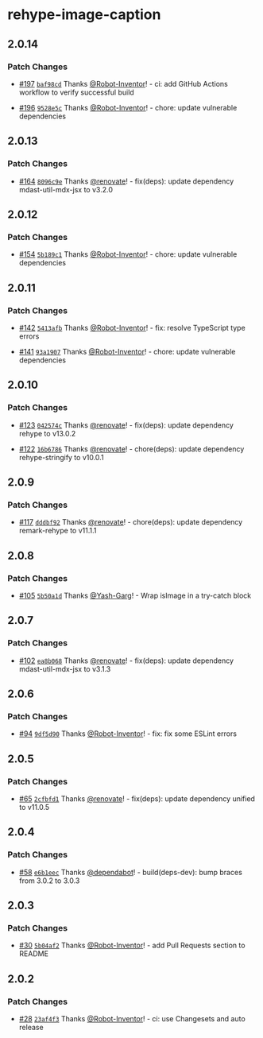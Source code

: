 # rehype-image-caption

## 2.0.14

### Patch Changes

- [#197](https://github.com/Robot-Inventor/rehype-image-caption/pull/197) [`baf98cd`](https://github.com/Robot-Inventor/rehype-image-caption/commit/baf98cd5aaab454b042bf6dc0b4ba3db2078eaa2) Thanks [@Robot-Inventor](https://github.com/Robot-Inventor)! - ci: add GitHub Actions workflow to verify successful build

- [#196](https://github.com/Robot-Inventor/rehype-image-caption/pull/196) [`9528e5c`](https://github.com/Robot-Inventor/rehype-image-caption/commit/9528e5c3b8fed1c8a64266f23de5a667621da332) Thanks [@Robot-Inventor](https://github.com/Robot-Inventor)! - chore: update vulnerable dependencies

## 2.0.13

### Patch Changes

- [#164](https://github.com/Robot-Inventor/rehype-image-caption/pull/164) [`8096c9e`](https://github.com/Robot-Inventor/rehype-image-caption/commit/8096c9e2277519ce28725a4554d37474ed17cfa7) Thanks [@renovate](https://github.com/apps/renovate)! - fix(deps): update dependency mdast-util-mdx-jsx to v3.2.0

## 2.0.12

### Patch Changes

- [#154](https://github.com/Robot-Inventor/rehype-image-caption/pull/154) [`5b189c1`](https://github.com/Robot-Inventor/rehype-image-caption/commit/5b189c11c31ac11316ba67a8e6ce25bd9ecb26a4) Thanks [@Robot-Inventor](https://github.com/Robot-Inventor)! - chore: update vulnerable dependencies

## 2.0.11

### Patch Changes

- [#142](https://github.com/Robot-Inventor/rehype-image-caption/pull/142) [`5413afb`](https://github.com/Robot-Inventor/rehype-image-caption/commit/5413afbe3e21745f929eb39b6efdf193e4e88b77) Thanks [@Robot-Inventor](https://github.com/Robot-Inventor)! - fix: resolve TypeScript type errors

- [#141](https://github.com/Robot-Inventor/rehype-image-caption/pull/141) [`93a1907`](https://github.com/Robot-Inventor/rehype-image-caption/commit/93a1907dce96aa1663de7c8ae1f3663f7472001c) Thanks [@Robot-Inventor](https://github.com/Robot-Inventor)! - chore: update vulnerable dependencies

## 2.0.10

### Patch Changes

- [#123](https://github.com/Robot-Inventor/rehype-image-caption/pull/123) [`042574c`](https://github.com/Robot-Inventor/rehype-image-caption/commit/042574c5bc875eb5d3a99bdb64c5b443217aaba5) Thanks [@renovate](https://github.com/apps/renovate)! - fix(deps): update dependency rehype to v13.0.2

- [#122](https://github.com/Robot-Inventor/rehype-image-caption/pull/122) [`16b6786`](https://github.com/Robot-Inventor/rehype-image-caption/commit/16b678616f78b0cb49a1765dcc597cefa719ccf2) Thanks [@renovate](https://github.com/apps/renovate)! - chore(deps): update dependency rehype-stringify to v10.0.1

## 2.0.9

### Patch Changes

- [#117](https://github.com/Robot-Inventor/rehype-image-caption/pull/117) [`dddbf92`](https://github.com/Robot-Inventor/rehype-image-caption/commit/dddbf92d5530e88dec9f8e95bbdf89f853d0a098) Thanks [@renovate](https://github.com/apps/renovate)! - chore(deps): update dependency remark-rehype to v11.1.1

## 2.0.8

### Patch Changes

- [#105](https://github.com/Robot-Inventor/rehype-image-caption/pull/105) [`5b50a1d`](https://github.com/Robot-Inventor/rehype-image-caption/commit/5b50a1dd9c4941cfd31765ce0b7bfb561b270591) Thanks [@Yash-Garg](https://github.com/Yash-Garg)! - Wrap isImage in a try-catch block

## 2.0.7

### Patch Changes

- [#102](https://github.com/Robot-Inventor/rehype-image-caption/pull/102) [`ea8b068`](https://github.com/Robot-Inventor/rehype-image-caption/commit/ea8b06893d529be903b502f391c6d465128d2c8c) Thanks [@renovate](https://github.com/apps/renovate)! - fix(deps): update dependency mdast-util-mdx-jsx to v3.1.3

## 2.0.6

### Patch Changes

- [#94](https://github.com/Robot-Inventor/rehype-image-caption/pull/94) [`9df5d90`](https://github.com/Robot-Inventor/rehype-image-caption/commit/9df5d904e63473adf38310ee1fb3da8c1d4991b0) Thanks [@Robot-Inventor](https://github.com/Robot-Inventor)! - fix: fix some ESLint errors

## 2.0.5

### Patch Changes

- [#65](https://github.com/Robot-Inventor/rehype-image-caption/pull/65) [`2cfbfd1`](https://github.com/Robot-Inventor/rehype-image-caption/commit/2cfbfd1b9077bd300211c7d3bd5b3e3b2fbe902f) Thanks [@renovate](https://github.com/apps/renovate)! - fix(deps): update dependency unified to v11.0.5

## 2.0.4

### Patch Changes

- [#58](https://github.com/Robot-Inventor/rehype-image-caption/pull/58) [`e6b1eec`](https://github.com/Robot-Inventor/rehype-image-caption/commit/e6b1eec43e546b6ded09040a0407790376dd510a) Thanks [@dependabot](https://github.com/apps/dependabot)! - build(deps-dev): bump braces from 3.0.2 to 3.0.3

## 2.0.3

### Patch Changes

- [#30](https://github.com/Robot-Inventor/rehype-image-caption/pull/30) [`5b04af2`](https://github.com/Robot-Inventor/rehype-image-caption/commit/5b04af2abb72d8ee883e5befd335ca714d014b83) Thanks [@Robot-Inventor](https://github.com/Robot-Inventor)! - add Pull Requests section to README

## 2.0.2

### Patch Changes

- [#28](https://github.com/Robot-Inventor/rehype-image-caption/pull/28) [`23af4f3`](https://github.com/Robot-Inventor/rehype-image-caption/commit/23af4f39ca5aa39aa19dec2ec37206e769a3dcb6) Thanks [@Robot-Inventor](https://github.com/Robot-Inventor)! - ci: use Changesets and auto release
